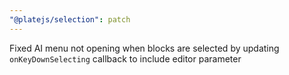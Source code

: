 ```yaml
---
"@platejs/selection": patch
---
```


Fixed AI menu not opening when blocks are selected by updating `onKeyDownSelecting` callback to include editor parameter